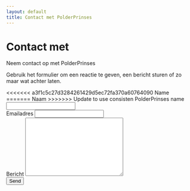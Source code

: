 ```yaml
---
layout: default
title: Contact met PolderPrinses
---
```


<div id="contact">
  <h1 class="pageTitle">Contact met</h1>
  <div class="contactContent">
    <p class="intro">Neem contact op met PolderPrinses</p>
    <p>Gebruik het formulier om een reactie te geven, een bericht sturen of zo maar wat achter laten.</p>
  </div>
  <form action="http://formspree.io/info@polderprinses.nl" method="POST">
<<<<<<< a3f1c5c27d3284261429d5ec72fa370a60764090
    <label for="name">Name</label>
=======
    <label for="name">Naam</label>
>>>>>>> Update to use consisten PolderPrinses name
    <input type="text" id="name" name="name" class="full-width"><br>
    <label for="email">Emailadres</label>
    <input type="email" id="email" name="_replyto" class="full-width"><br>
    <label for="message">Bericht</label>
    <textarea name="message" id="message" cols="30" rows="10" class="full-width"></textarea><br>
    <input type="submit" value="Send" class="button">
  </form>
</div>
